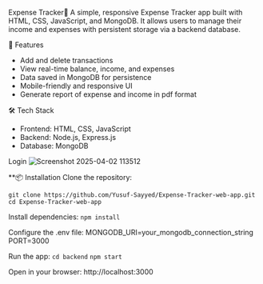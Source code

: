 Expense Tracker🧾
A simple, responsive Expense Tracker app built with HTML, CSS, JavaScript, and MongoDB. It allows users to manage their income and expenses with persistent storage via a backend database.

🚀 Features
- Add and delete transactions
- View real-time balance, income, and expenses
- Data saved in MongoDB for persistence
- Mobile-friendly and responsive UI
- Generate report of expense and income in pdf format

🛠️ Tech Stack
- Frontend: HTML, CSS, JavaScript
- Backend: Node.js, Express.js
- Database: MongoDB

Login 
![Screenshot 2025-04-02 113512](https://github.com/user-attachments/assets/9923f5c2-b1e9-41e8-8b75-d398aa2861e1)


**📦 Installation
Clone the repository:

`git clone https://github.com/Yusuf-Sayyed/Expense-Tracker-web-app.git`
`cd Expense-Tracker-web-app`

Install dependencies:
`npm install`

Configure the .env file:
MONGODB_URI=your_mongodb_connection_string
PORT=3000

Run the app:
`cd backend`
`npm start`

Open in your browser:
http://localhost:3000

